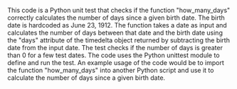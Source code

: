 This code is a Python unit test that checks if the function "how_many_days" correctly calculates the number of days since a given birth date. The birth date is hardcoded as June 23, 1912. The function takes a date as input and calculates the number of days between that date and the birth date using the "days" attribute of the timedelta object returned by subtracting the birth date from the input date. The test checks if the number of days is greater than 0 for a few test dates. The code uses the Python unittest module to define and run the test. An example usage of the code would be to import the function "how_many_days" into another Python script and use it to calculate the number of days since a given birth date.